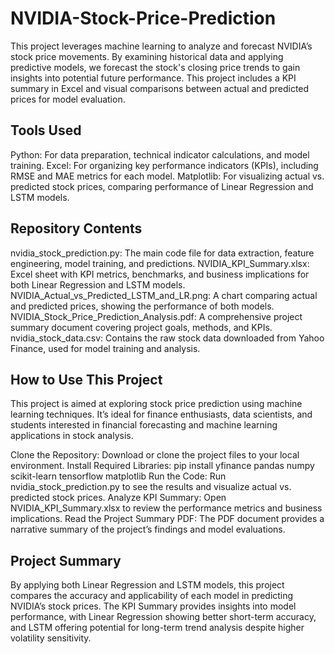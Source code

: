 # NVIDIA-Stock-Price-Prediction

This project leverages machine learning to analyze and forecast NVIDIA’s stock price movements. By examining historical data and applying predictive models, we forecast the stock's closing price trends to gain insights into potential future performance. This project includes a KPI summary in Excel and visual comparisons between actual and predicted prices for model evaluation.

## Tools Used

Python: For data preparation, technical indicator calculations, and model training.
Excel: For organizing key performance indicators (KPIs), including RMSE and MAE metrics for each model.
Matplotlib: For visualizing actual vs. predicted stock prices, comparing performance of Linear Regression and LSTM models.

## Repository Contents

nvidia_stock_prediction.py: The main code file for data extraction, feature engineering, model training, and predictions.
NVIDIA_KPI_Summary.xlsx: Excel sheet with KPI metrics, benchmarks, and business implications for both Linear Regression and LSTM models.
NVIDIA_Actual_vs_Predicted_LSTM_and_LR.png: A chart comparing actual and predicted prices, showing the performance of both models.
NVIDIA_Stock_Price_Prediction_Analysis.pdf: A comprehensive project summary document covering project goals, methods, and KPIs.
nvidia_stock_data.csv: Contains the raw stock data downloaded from Yahoo Finance, used for model training and analysis.

## How to Use This Project

This project is aimed at exploring stock price prediction using machine learning techniques. It’s ideal for finance enthusiasts, data scientists, and students interested in financial forecasting and machine learning applications in stock analysis.

Clone the Repository: Download or clone the project files to your local environment.
Install Required Libraries: pip install yfinance pandas numpy scikit-learn tensorflow matplotlib
Run the Code: Run nvidia_stock_prediction.py to see the results and visualize actual vs. predicted stock prices.
Analyze KPI Summary: Open NVIDIA_KPI_Summary.xlsx to review the performance metrics and business implications.
Read the Project Summary PDF: The PDF document provides a narrative summary of the project’s findings and model evaluations.

## Project Summary

By applying both Linear Regression and LSTM models, this project compares the accuracy and applicability of each model in predicting NVIDIA’s stock prices. The KPI Summary provides insights into model performance, with Linear Regression showing better short-term accuracy, and LSTM offering potential for long-term trend analysis despite higher volatility sensitivity.

